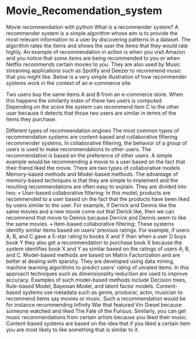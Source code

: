 # Movie_Recomendation_system
Movie recommendation with python
What is a recommender system?
A recommender system is a simple algorithm whose aim is to provide the most relevant information to a user by discovering patterns in a dataset. The algorithm rates the items and shows the user the items that they would rate highly. An example of recommendation in action is when you visit Amazon and you notice that some items are being recommended to you or when Netflix recommends certain movies to you. They are also used by Music streaming applications such as Spotify and Deezer to recommend music that you might like.
Below is a very simple illustration of how recommender systems work in the context of an e-commerce site.
 
Two users buy the same items A and B from an e-commerce store. When this happens the similarity index of these two users is computed. Depending on the score the system can recommend item C to the other user because it detects that those two users are similar in terms of the items they purchase.

Different types of recommendation engines
The most common types of recommendation systems are content-based and collaborative filtering recommender systems. In collaborative filtering, the behavior of a group of users is used to make recommendations to other users. The recommendation is based on the preference of other users. A simple example would be recommending a movie to a user based on the fact that their friend liked the movie. There are two types of collaborative models Memory-based methods and Model-based methods. The advantage of memory-based techniques is that they are simple to implement and the resulting recommendations are often easy to explain. They are divided into two:
•	User-based collaborative filtering: In this model, products are recommended to a user based on the fact that the products have been liked by users similar to the user. For example, if Derrick and Dennis like the same movies and a new movie come out that Derick like, then we can recommend that movie to Dennis because Derrick and Dennis seem to like the same movies.
•	Item-based collaborative filtering: These systems identify similar items based on users’ previous ratings. For example, if users A, B, and C gave a 5-star rating to books X and Y then when a user D buys book Y they also get a recommendation to purchase book X because the system identifies book X and Y as similar based on the ratings of users A, B, and C.
Model-based methods are based on Matrix Factorization and are better at dealing with sparsity. They are developed using data mining, machine learning algorithms to predict users’ rating of unrated items. In this approach techniques such as dimensionality reduction are used to improve accuracy. Examples of such model-based methods include Decision trees, Rule-based Model, Bayesian Model, and latent factor models.
Content-based systems use metadata such as genre, producer, actor, musician to recommend items say movies or music. Such a recommendation would be for instance recommending Infinity War that featured Vin Diesel because someone watched and liked The Fate of the Furious. Similarly, you can get music recommendations from certain artists because you liked their music. Content-based systems are based on the idea that if you liked a certain item you are most likely to like something that is similar to it.
